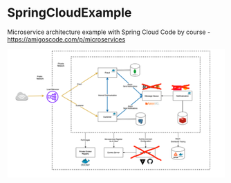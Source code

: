 # SpringCloudExample
Microservice architecture example with Spring Cloud
Code by course - https://amigoscode.com/p/microservices

![alt text](https://github.com/TheTOXIN/SpringCloudExample/blob/master/microservices%20architecture.png?raw=true)
